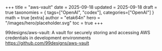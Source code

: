 +++
title = "aws-vault"
date = 2025-09-18
updated = 2025-09-18
draft = true
taxonomies = { tags=["OpenAI", "codex"], categories=["OpenAI"] }
math = true
[extra]
author = "etak64n"
hero = "/images/hero/placeholder.svg"
toc = true
+++

99designs/aws-vault: A vault for securely storing and accessing AWS credentials in development environments
https://github.com/99designs/aws-vault